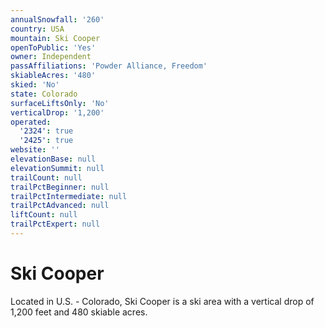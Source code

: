```yaml
---
annualSnowfall: '260'
country: USA
mountain: Ski Cooper
openToPublic: 'Yes'
owner: Independent
passAffiliations: 'Powder Alliance, Freedom'
skiableAcres: '480'
skied: 'No'
state: Colorado
surfaceLiftsOnly: 'No'
verticalDrop: '1,200'
operated:
  '2324': true
  '2425': true
website: ''
elevationBase: null
elevationSummit: null
trailCount: null
trailPctBeginner: null
trailPctIntermediate: null
trailPctAdvanced: null
liftCount: null
trailPctExpert: null
---
```



# Ski Cooper

Located in U.S. - Colorado, Ski Cooper is a ski area with a vertical drop of 1,200 feet and 480 skiable acres.
